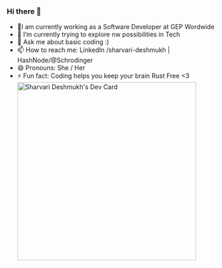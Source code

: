 ### Hi there 👋

- 🔭I am currently working as a Software Developer at GEP Wordwide
- 🌱 I’m currently trying to explore nw possibilities in Tech
- 💬 Ask me about basic coding :)
- 📫 How to reach me: LinkedIn /sharvari-deshmukh | HashNode/@Schrodinger
- 😄 Pronouns: She / Her
- ⚡ Fun fact: Coding helps you keep your brain Rust Free <3
<a href="https://app.daily.dev/Schrodinger"><img src="https://api.daily.dev/devcards/1077b6d6cca1455e8b1baaa5cb1b2c86.png?r=kgh" width="400" alt="Sharvari Deshmukh's Dev Card"/></a>
